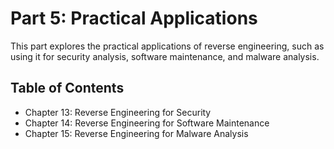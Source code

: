 # Part 5: Practical Applications

This part explores the practical applications of reverse engineering, such as using it for security analysis, software maintenance, and malware analysis.

## Table of Contents

- Chapter 13: Reverse Engineering for Security
- Chapter 14: Reverse Engineering for Software Maintenance
- Chapter 15: Reverse Engineering for Malware Analysis